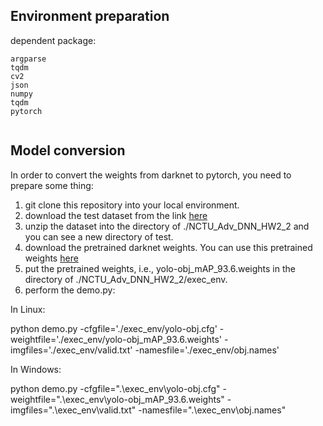 ## Environment preparation
dependent package:
<pre><code>argparse
tqdm
cv2
json
numpy
tqdm
pytorch

</code></pre>
## Model conversion
In order to convert the weights from darknet to pytorch, you need to prepare some thing:
1. git clone this repository into your local environment.
2. download the test dataset from the link [here](https://drive.google.com/file/d/1nswVLQSGupsRympzb3tUv3L94d7ADPmi/view?usp=sharing)
3. unzip the dataset into the directory of ./NCTU_Adv_DNN_HW2_2 and you can see a new directory of test.
4. download the pretrained darknet weights. You can use this pretrained weights [here](https://drive.google.com/file/d/1lDDQ_JJmW0hv4SNGkcT1yiWcPxf459Us/view?usp=sharing)
5. put the pretrained weights, i.e., yolo-obj_mAP_93.6.weights in the directory of ./NCTU_Adv_DNN_HW2_2/exec_env.
6. perform the demo.py:

In Linux:

python demo.py -cfgfile='./exec_env/yolo-obj.cfg' -weightfile='./exec_env/yolo-obj_mAP_93.6.weights' -imgfiles='./exec_env/valid.txt' -namesfile='./exec_env/obj.names'

In Windows:

python demo.py -cfgfile=".\exec_env\yolo-obj.cfg" -weightfile=".\exec_env\yolo-obj_mAP_93.6.weights" -imgfiles=".\exec_env\valid.txt" -namesfile=".\exec_env\obj.names"
